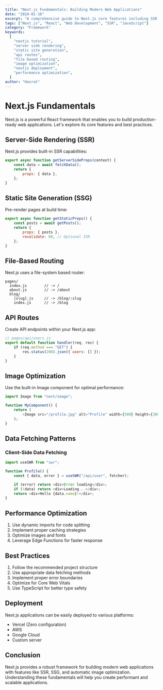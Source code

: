 ```yaml
---
title: "Next.js Fundamentals: Building Modern Web Applications"
date: "2024-01-16"
excerpt: "A comprehensive guide to Next.js core features including SSR, SSG, file-based routing, API routes, and performance optimization techniques for building modern web applications."
tags: ["Next.js", "React", "Web Development", "SSR", "JavaScript"]
category: "Framework"
keywords:
  [
    "nextjs tutorial",
    "server side rendering",
    "static site generation",
    "api routes",
    "file based routing",
    "image optimization",
    "nextjs deployment",
    "performance optimization",
  ]
author: "Hazrat"
---
```


# Next.js Fundamentals

Next.js is a powerful React framework that enables you to build production-ready web applications. Let's explore its core features and best practices.

## Server-Side Rendering (SSR)

Next.js provides built-in SSR capabilities:

```javascript
export async function getServerSideProps(context) {
	const data = await fetchData();
	return {
		props: { data },
	};
}
```

## Static Site Generation (SSG)

Pre-render pages at build time:

```javascript
export async function getStaticProps() {
	const posts = await getPosts();
	return {
		props: { posts },
		revalidate: 60, // Optional ISR
	};
}
```

## File-Based Routing

Next.js uses a file-system based router:

```plaintext
pages/
  index.js        // -> /
  about.js        // -> /about
  blog/
    [slug].js     // -> /blog/:slug
    index.js      // -> /blog
```

## API Routes

Create API endpoints within your Next.js app:

```javascript
// pages/api/users.js
export default function handler(req, res) {
	if (req.method === "GET") {
		res.status(200).json({ users: [] });
	}
}
```

## Image Optimization

Use the built-in Image component for optimal performance:

```javascript
import Image from "next/image";

function MyComponent() {
	return (
		<Image src="/profile.jpg" alt="Profile" width={500} height={300} priority />
	);
}
```

## Data Fetching Patterns

### Client-Side Data Fetching

```javascript
import useSWR from "swr";

function Profile() {
	const { data, error } = useSWR("/api/user", fetcher);

	if (error) return <div>Error loading</div>;
	if (!data) return <div>Loading...</div>;
	return <div>Hello {data.name}!</div>;
}
```

## Performance Optimization

1. Use dynamic imports for code splitting
2. Implement proper caching strategies
3. Optimize images and fonts
4. Leverage Edge Functions for faster response

## Best Practices

1. Follow the recommended project structure
2. Use appropriate data fetching methods
3. Implement proper error boundaries
4. Optimize for Core Web Vitals
5. Use TypeScript for better type safety

## Deployment

Next.js applications can be easily deployed to various platforms:

- Vercel (Zero configuration)
- AWS
- Google Cloud
- Custom server

## Conclusion

Next.js provides a robust framework for building modern web applications with features like SSR, SSG, and automatic image optimization. Understanding these fundamentals will help you create performant and scalable applications.
